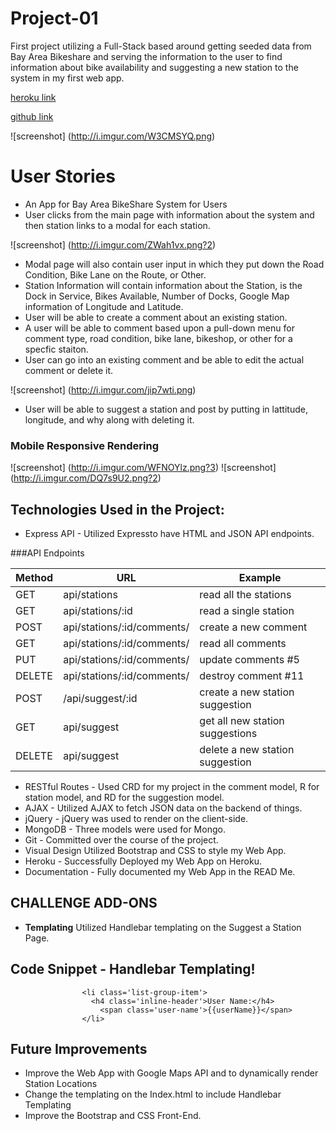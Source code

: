 # Project-01
First project utilizing a Full-Stack based around getting seeded data from Bay Area Bikeshare and serving the information to the user to find information about bike availability and suggesting a new station to the system in my first web app.

[heroku link](https://fast-depths-9180.herokuapp.com/)

[github link](https://github.com/trebloc/project-01)

![screenshot]
(http://i.imgur.com/W3CMSYQ.png)

# User Stories
* An App for Bay Area BikeShare System for Users
* User clicks from the main page with information about the system and then station links to a modal for each station.

![screenshot]
(http://i.imgur.com/ZWah1vx.png?2)

* Modal page will also contain user input in which they put down the Road Condition, Bike Lane on the Route, or Other.
* Station Information will contain information about the Station, is the Dock in Service, Bikes Available, Number of Docks, Google Map information of Longitude and Latitude.
* User will be able to create a comment about an existing station.
* A user will be able to comment based upon a pull-down menu for comment type, road condition, bike lane, bikeshop, or other for a specfic staiton.
* User can go into an existing comment and be able to edit the actual comment or delete it.

![screenshot]
(http://i.imgur.com/jip7wti.png)

* User will be able to suggest a station and post by putting in lattitude, longitude, and why along with deleting it.

### Mobile Responsive Rendering
![screenshot]
(http://i.imgur.com/WFNOYlz.png?3)
![screenshot]
(http://i.imgur.com/DQ7s9U2.png?2)

## Technologies Used in the Project:

* Express API - Utilized Expressto have HTML and JSON API endpoints.

###API Endpoints

Method | URL | Example
--- | --- | --- 
GET	| api/stations | read all the stations
GET	| api/stations/:id | read a single station
POST | api/stations/:id/comments/ | create a new comment
GET	| api/stations/:id/comments/ | read all comments
PUT	| api/stations/:id/comments/ | update comments #5
DELETE | api/stations/:id/comments/	| destroy comment #11
POST | /api/suggest/:id | create a new station suggestion
GET	| api/suggest |	get all new station suggestions 
DELETE	| api/suggest |	delete a new station suggestion

* RESTful Routes - Used CRD for my project in the comment model, R for station model, and RD for the suggestion model.
* AJAX - Utilized AJAX to fetch JSON data on the backend of things.
* jQuery - jQuery was used to render on the client-side.
* MongoDB - Three models were used for Mongo.
* Git - Committed over the course of the project.
* Visual Design Utilized Bootstrap and CSS to style my Web App.
* Heroku - Successfully Deployed my Web App on Heroku.
* Documentation - Fully documented my Web App in the READ Me.

## CHALLENGE ADD-ONS
* **Templating** Utilized Handlebar templating on the Suggest a Station Page.

## Code Snippet - Handlebar Templating!
  ```              
                  <li class='list-group-item'>
                    <h4 class='inline-header'>User Name:</h4>
                      <span class='user-name'>{{userName}}</span>
                  </li>
  ```                
## Future Improvements
* Improve the Web App with Google Maps API and to dynamically render Station Locations
* Change the templating on the Index.html to include Handlebar Templating
* Improve the Bootstrap and CSS Front-End.

